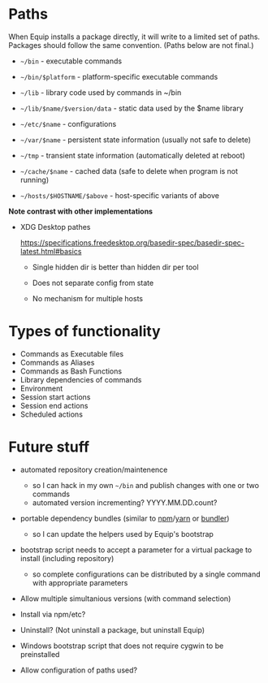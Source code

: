 # Paths

When Equip installs a package directly, it will write to a limited set of paths.  Packages should follow the same convention.  (Paths below are not final.)

- `~/bin` - executable commands

- `~/bin/$platform` - platform-specific executable commands

- `~/lib` - library code used by commands in ~/bin

- `~/lib/$name/$version/data` - static data used by the $name library

- `~/etc/$name` - configurations

- `~/var/$name` - persistent state information (usually not safe to delete)

- `~/tmp` - transient state information (automatically deleted at reboot)

- `~/cache/$name` - cached data (safe to delete when program is not running)

- `~/hosts/$HOSTNAME/$above` - host-specific variants of above

**Note contrast with other implementations**

- XDG Desktop pathes
 
  https://specifications.freedesktop.org/basedir-spec/basedir-spec-latest.html#basics
   
  - Single hidden dir is better than hidden dir per tool

  - Does not separate config from state

  - No mechanism for multiple hosts

# Types of functionality

- Commands as Executable files
- Commands as Aliases
- Commands as Bash Functions
- Library dependencies of commands
- Environment
- Session start actions
- Session end actions
- Scheduled actions

# Future stuff

- automated repository creation/maintenence
  - so I can hack in my own `~/bin` and publish changes with one or two commands
  - automated version incrementing? YYYY.MM.DD.count?

- portable dependency bundles (similar to [npm](https://www.npmjs.com/)/[yarn](https://yarnpkg.com/) or [bundler](http://bundler.io/))
  - so I can update the helpers used by Equip's bootstrap 

- bootstrap script needs to accept a parameter for a virtual package to install (including repository)
  - so complete configurations can be distributed by a single command with appropriate parameters

- Allow multiple simultanious versions (with command selection)

- Install via npm/etc?

- Uninstall?  (Not uninstall a package, but uninstall Equip)

- Windows bootstrap script that does not require cygwin to be preinstalled

- Allow configuration of paths used?

